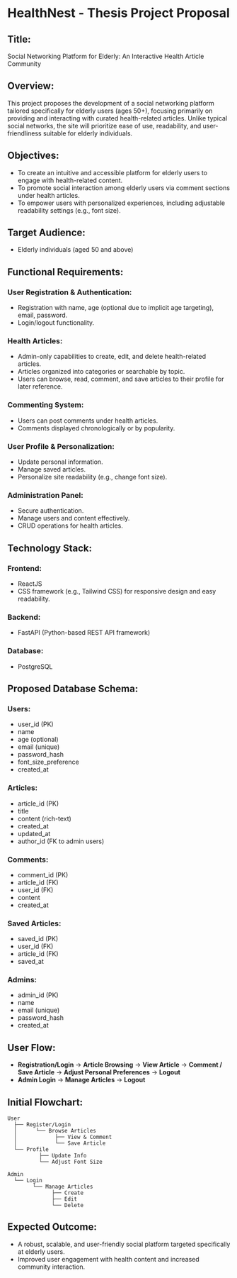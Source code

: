 # HealthNest - Thesis Project Proposal

## Title:
Social Networking Platform for Elderly: An Interactive Health Article Community

## Overview:
This project proposes the development of a social networking platform tailored specifically for elderly users (ages 50+), focusing primarily on providing and interacting with curated health-related articles. Unlike typical social networks, the site will prioritize ease of use, readability, and user-friendliness suitable for elderly individuals.

## Objectives:
- To create an intuitive and accessible platform for elderly users to engage with health-related content.
- To promote social interaction among elderly users via comment sections under health articles.
- To empower users with personalized experiences, including adjustable readability settings (e.g., font size).

## Target Audience:
- Elderly individuals (aged 50 and above)

## Functional Requirements:

### User Registration & Authentication:
- Registration with name, age (optional due to implicit age targeting), email, password.
- Login/logout functionality.

### Health Articles:
- Admin-only capabilities to create, edit, and delete health-related articles.
- Articles organized into categories or searchable by topic.
- Users can browse, read, comment, and save articles to their profile for later reference.

### Commenting System:
- Users can post comments under health articles.
- Comments displayed chronologically or by popularity.

### User Profile & Personalization:
- Update personal information.
- Manage saved articles.
- Personalize site readability (e.g., change font size).

### Administration Panel:
- Secure authentication.
- Manage users and content effectively.
- CRUD operations for health articles.

## Technology Stack:

### Frontend:
- ReactJS
- CSS framework (e.g., Tailwind CSS) for responsive design and easy readability.

### Backend:
- FastAPI (Python-based REST API framework)

### Database:
- PostgreSQL

## Proposed Database Schema:

### Users:
- user_id (PK)
- name
- age (optional)
- email (unique)
- password_hash
- font_size_preference
- created_at

### Articles:
- article_id (PK)
- title
- content (rich-text)
- created_at
- updated_at
- author_id (FK to admin users)

### Comments:
- comment_id (PK)
- article_id (FK)
- user_id (FK)
- content
- created_at

### Saved Articles:
- saved_id (PK)
- user_id (FK)
- article_id (FK)
- saved_at

### Admins:
- admin_id (PK)
- name
- email (unique)
- password_hash
- created_at

## User Flow:
- **Registration/Login** → **Article Browsing** → **View Article** → **Comment / Save Article** → **Adjust Personal Preferences** → **Logout**
- **Admin Login** → **Manage Articles** → **Logout**

## Initial Flowchart:
```
User
  ├── Register/Login
  │      └── Browse Articles
  │            ├── View & Comment
  │            └── Save Article
  └── Profile
          ├── Update Info
          └── Adjust Font Size

Admin
  └── Login
        └── Manage Articles
              ├── Create
              ├── Edit
              └── Delete
```

## Expected Outcome:
- A robust, scalable, and user-friendly social platform targeted specifically at elderly users.
- Improved user engagement with health content and increased community interaction.
